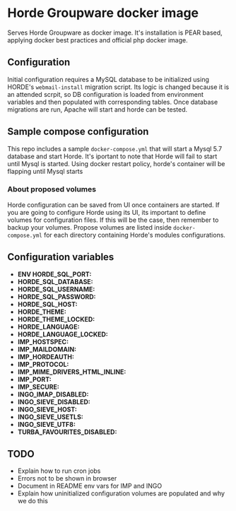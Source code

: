 # Horde Groupware docker image

Serves Horde Groupware as docker image. It's installation is PEAR based,
applying docker best practices and official php docker image.

## Configuration

Initial configuration requires a MySQL database to be initialized using
HORDE's `webmail-install` migration script. Its logic is changed because it is
an attended scrpit, so DB configuration is loaded from environment variables and
then populated with corresponding tables.
Once database migrations are run, Apache will start and horde can be tested.

## Sample compose configuration

This repo includes a sample `docker-compose.yml` that will start a Mysql 5.7
database and start Horde. It's iportant to note that Horde will fail to start
until Mysql is started. Using docker restart policy, horde's container will be
flapping until Mysql starts

### About proposed volumes

Horde configuration can be saved from UI once containers are started. If you are
going to configure Horde using its UI, its important to define volumes for
configuration files. If this will be the case, then remember to backup your
volumes.
Propose volumes are listed inside `docker-compose.yml` for each directory
containing Horde's modules configurations.

## Configuration variables

* **ENV HORDE_SQL_PORT:**
* **HORDE_SQL_DATABASE:**
* **HORDE_SQL_USERNAME:**
* **HORDE_SQL_PASSWORD:**
* **HORDE_SQL_HOST:**
* **HORDE_THEME:**
* **HORDE_THEME_LOCKED:**
* **HORDE_LANGUAGE:**
* **HORDE_LANGUAGE_LOCKED:**
* **IMP_HOSTSPEC:**
* **IMP_MAILDOMAIN:**
* **IMP_HORDEAUTH:**
* **IMP_PROTOCOL:**
* **IMP_MIME_DRIVERS_HTML_INLINE:**
* **IMP_PORT:**
* **IMP_SECURE:**
* **INGO_IMAP_DISABLED:**
* **INGO_SIEVE_DISABLED:**
* **INGO_SIEVE_HOST:**
* **INGO_SIEVE_USETLS:**
* **INGO_SIEVE_UTF8:**
* **TURBA_FAVOURITES_DISABLED:**

## TODO

* Explain how to run cron jobs
* Errors not to be shown in browser
* Document in README env vars for IMP and INGO
* Explain how uninitialized configuration volumes are populated and why we do
  this
